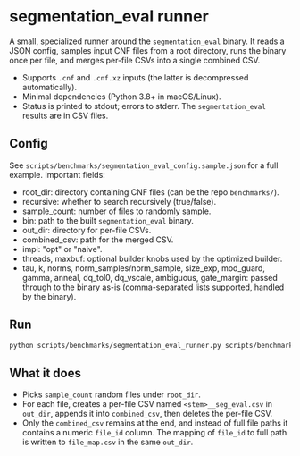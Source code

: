 # segmentation_eval runner

A small, specialized runner around the `segmentation_eval` binary.
It reads a JSON config, samples input CNF files from a root directory, runs the binary once per file, and merges per-file CSVs into a single combined CSV.

- Supports `.cnf` and `.cnf.xz` inputs (the latter is decompressed automatically).
- Minimal dependencies (Python 3.8+ in macOS/Linux).
- Status is printed to stdout; errors to stderr. The `segmentation_eval` results are in CSV files.

## Config

See `scripts/benchmarks/segmentation_eval_config.sample.json` for a full example. Important fields:

- root_dir: directory containing CNF files (can be the repo `benchmarks/`).
- recursive: whether to search recursively (true/false).
- sample_count: number of files to randomly sample.
- bin: path to the built `segmentation_eval` binary.
- out_dir: directory for per-file CSVs.
- combined_csv: path for the merged CSV.
- impl: "opt" or "naive".
- threads, maxbuf: optional builder knobs used by the optimized builder.
- tau, k, norms, norm_samples/norm_sample, size_exp, mod_guard, gamma, anneal, dq_tol0, dq_vscale, ambiguous, gate_margin: passed through to the binary as-is (comma-separated lists supported, handled by the binary).

## Run

```bash
python scripts/benchmarks/segmentation_eval_runner.py scripts/benchmarks/configs/segmentation_eval_config.sample.json
```

## What it does

- Picks `sample_count` random files under `root_dir`.
- For each file, creates a per-file CSV named `<stem>__seg_eval.csv` in `out_dir`, appends it into `combined_csv`, then deletes the per-file CSV.
- Only the `combined_csv` remains at the end, and instead of full file paths it contains a numeric `file_id` column. The mapping of `file_id` to full path is written to `file_map.csv` in the same `out_dir`.

